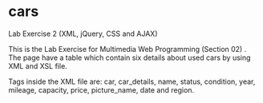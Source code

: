 # cars
Lab Exercise 2 (XML, jQuery, CSS and AJAX) 


This is the Lab Exercise for Multimedia Web Programming (Section 02) .
The page have a table which contain six details about used cars by using XML and XSL file.

Tags inside the XML file are: car, car_details, name, status, condition, year, mileage, capacity, price, picture_name, date and region.
    
